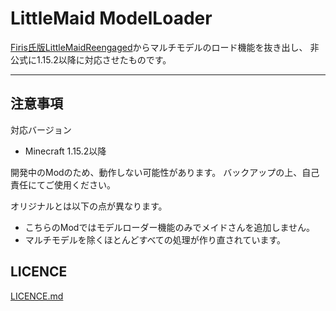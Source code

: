 LittleMaid ModelLoader
===

[Firis氏版LittleMaidReengaged](https://github.com/firis-games/LittleMaidReengagedFirisPatch)からマルチモデルのロード機能を抜き出し、
非公式に1.15.2以降に対応させたものです。

---

## 注意事項
対応バージョン
* Minecraft 1.15.2以降

開発中のModのため、動作しない可能性があります。
バックアップの上、自己責任にてご使用ください。
  
オリジナルとは以下の点が異なります。
* こちらのModではモデルローダー機能のみでメイドさんを追加しません。
* マルチモデルを除くほとんどすべての処理が作り直されています。

## LICENCE
[LICENCE.md](https://github.com/SistrScarlet/LittleMaidReengagedFirisPatch/blob/master/LICENCE.md)